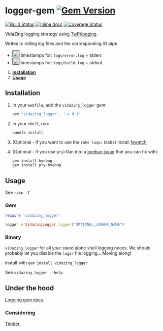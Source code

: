 # logger-gem [![Gem Version](https://badge.fury.io/rb/vidazing_logger.svg)](https://badge.fury.io/rb/vidazing_logger)

[![Build Status](https://travis-ci.org/VidaZing/logger_gem.svg?branch=master)](https://travis-ci.org/VidaZing/logger_gem)
[![Inline docs](http://inch-ci.org/github/VidaZing/logger_gem.svg?branch=master)](http://inch-ci.org/github/VidaZing/logger_gem)
[![Coverage Status](https://coveralls.io/repos/github/VidaZing/logger_gem/badge.svg?branch=master)](https://coveralls.io/github/VidaZing/logger_gem?branch=master)

VidaZing logging strategy using [TwP/logging](https://github.com/TwP/logging).

Writes to rolling log files and the corresponding IO pipe.

* <img src="http://medyk.org/colors/ff8787.png" style="border: 1px solid black" width="20" height="20" /> timestamps for: `logs/error.log` + stderr.
* <img src="http://medyk.org/colors/87d7ff.png" style="border: 1px solid black" width="20" height="20" /> timestamps for: `logs/build.log` + stdout.

1. [**Installation**](#installation)
2. [**Usage**](#usage)

## Installation

1. In your `Gemfile`, add the `vidazing_logger` gem:

    ```ruby
    gem 'vidazing_logger', '~> 0.1'
    ```

2. In your `shell`, run:

    ```ruby
    bundle install
    ```

3. (Optional - If you want to use the `rake loop:` tasks) Install [fswatch](https://github.com/emcrisostomo/fswatch)

4. (Optional - If you use `pry`) Ran into a [byebug issue](https://github.com/deivid-rodriguez/byebug/issues/440) that you can fix with:

    ```ruby
    gem install byebug
    gem install pry-byebug
    ```

## Usage
See `rake -T`

### Gem
```ruby
require 'vidazing_logger'

logger = VidazingLogger.logger("OPTIONAL_LOGGER_NAME")
```

### Binary

`vidazing_logger` for all your stand alone shell logging needs. We should probably let you disable the `logs/` file logging... Moving along!

Install with `gem install vidazing_logger`

See `vidazing_logger --help`

## Under the hood

[Logging gem docs](https://www.rubydoc.info/gems/logging/toplevel)

### Considering

[Timber](https://github.com/timberio/timber-ruby)
